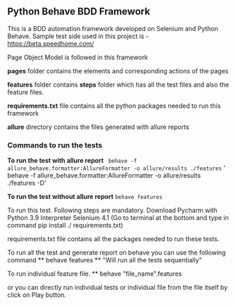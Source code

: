 ## **Python Behave BDD Framework**

This is a BDD automation framework developed on Selenium and Python Behave.
Sample test side used in this project is - https://beta.speedhome.com/

Page Object Model is followed in this framework

**pages** folder contains the elements and corresponding actions of the pages

**features** folder contains **steps** folder which has all the test files and also the feature files.


**requirements.txt** file contains all the python packages needed to run this framework

**allure** directory contains the files generated with allure reports

### **Commands to run the tests**

**To run the test with allure report**
` behave -f allure_behave.formatter:AllureFormatter -o allure/results ./features`
' behave -f allure_behave.formatter:AllureFormatter -o allure/results ./features -D'

**To run the test without allure report** 
`behave features`


To run this test. Following steps are mandatory.
Download Pycharm with Python 3.9 Interpreter
Selenium 4.1 (Go to terminal at the bottom and type in command pip install ./ requirements.txt)

requirements.txt file contains all the packages needed to run these tests.

To run all the test and generate report on behave you can use the following command
** behave features **
"Will run all the tests sequentially"

To run individual feature file.
** behave "file_name".features 



or you can directly run individual tests or individual file from the file itself by click on Play button.